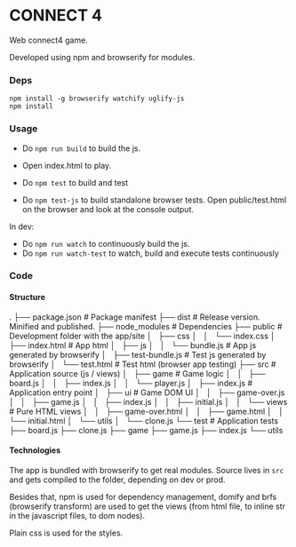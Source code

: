 
CONNECT 4
=========

Web connect4 game.

Developed using npm and browserify for modules.

### Deps

```
npm install -g browserify watchify uglify-js
npm install
```

### Usage

* Do `npm run build` to build the js.
* Open index.html to play.

* Do `npm test` to build and test

* Do `npm test-js` to build standalone browser tests. Open public/test.html on
  the browser and look at the console output.

In dev:

* Do `npm run watch` to continuously build the js.
* Do `npm run watch-test` to watch, build and execute tests continuously

### Code

#### Structure

  .
  ├── package.json  # Package manifest
  ├── dist  # Release version. Minified and published.
  ├── node_modules # Dependencies
  ├── public # Development folder with the app/site
  │   ├── css
  │   │   └── index.css
  │   ├── index.html # App html
  │   ├── js
  │   │   └── bundle.js # App js generated by browserify
  │   ├── test-bundle.js # Test js generated by browserify
  │   └── test.html # Test html (browser app testing)
  ├── src # Application source (js / views)
  │   ├── game # Game logic
  │   │   ├── board.js
  │   │   ├── index.js
  │   │   └── player.js
  │   ├── index.js # Application entry point
  │   ├── ui # Game DOM UI
  │   │   ├── game-over.js
  │   │   ├── game.js
  │   │   ├── index.js
  │   │   ├── initial.js
  │   │   └── views # Pure HTML views
  │   │       ├── game-over.html
  │   │       ├── game.html
  │   │       └── initial.html
  │   └── utils
  │       └── clone.js
  └── test # Application tests
      ├── board.js
      ├── clone.js
      ├── game
      ├── game.js
      ├── index.js
      └── utils

#### Technologies

The app is bundled with browserify to get real modules. Source lives in `src`
and gets compiled to the folder, depending on dev or prod.

Besides that, npm is used for dependency management, domify and brfs
(browserify transform) are used to get the views (from html file, to inline str
in the javascript files, to dom nodes).

Plain css is used for the styles.

